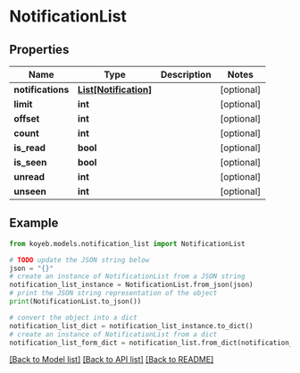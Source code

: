 # NotificationList


## Properties

Name | Type | Description | Notes
------------ | ------------- | ------------- | -------------
**notifications** | [**List[Notification]**](Notification.md) |  | [optional] 
**limit** | **int** |  | [optional] 
**offset** | **int** |  | [optional] 
**count** | **int** |  | [optional] 
**is_read** | **bool** |  | [optional] 
**is_seen** | **bool** |  | [optional] 
**unread** | **int** |  | [optional] 
**unseen** | **int** |  | [optional] 

## Example

```python
from koyeb.models.notification_list import NotificationList

# TODO update the JSON string below
json = "{}"
# create an instance of NotificationList from a JSON string
notification_list_instance = NotificationList.from_json(json)
# print the JSON string representation of the object
print(NotificationList.to_json())

# convert the object into a dict
notification_list_dict = notification_list_instance.to_dict()
# create an instance of NotificationList from a dict
notification_list_form_dict = notification_list.from_dict(notification_list_dict)
```
[[Back to Model list]](../README.md#documentation-for-models) [[Back to API list]](../README.md#documentation-for-api-endpoints) [[Back to README]](../README.md)


